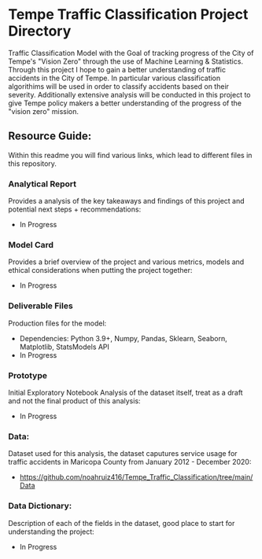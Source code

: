 # Tempe Traffic Classification Project Directory
Traffic Classification Model with the Goal of tracking progress of the City of Tempe's "Vision Zero" through the use of Machine Learning & Statistics. Through this project I hope to gain a better understanding of traffic accidents in the City of Tempe. In particular various classification algorithims will be used in order to classify accidents based on their severity. Additionally extensive analysis will be conducted in this project to give Tempe policy makers a better understanding of the progress of the "vision zero" mission.

## Resource Guide:
Within this readme you will find various links, which lead to different files in this repository. 

### Analytical Report 
Provides a analysis of the key takeaways and findings of this project and potential next steps + recommendations:
- In Progress

### Model Card 
Provides a brief overview of the project and various metrics, models and ethical considerations when putting the project together:
- In Progress

### Deliverable Files 
Production files for the model:
- Dependencies: Python 3.9+, Numpy, Pandas, Sklearn, Seaborn, Matplotlib, StatsModels API
- In Progress

### Prototype
Initial Exploratory Notebook Analysis of the dataset itself, treat as a draft and not the final product of this analysis:
- In Progress

### Data:
Dataset used for this analysis, the dataset caputures service usage for traffic accidents  in Maricopa County from January 2012 - December 2020:
- https://github.com/noahruiz416/Tempe_Traffic_Classification/tree/main/Data

### Data Dictionary:
Description of each of the fields in the dataset, good place to start for understanding the project:
- In Progress
